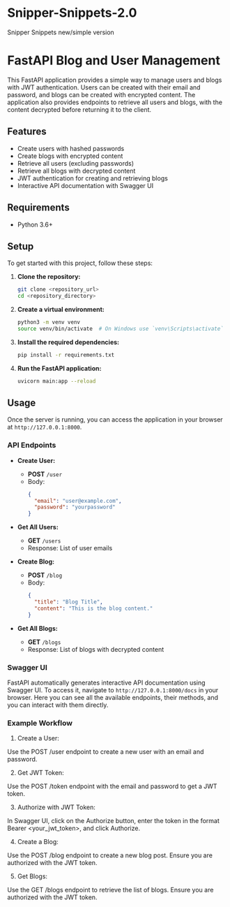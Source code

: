 # Snipper-Snippets-2.0

Snipper Snippets new/simple version

# FastAPI Blog and User Management

This FastAPI application provides a simple way to manage users and blogs with JWT authentication. Users can be created with their email and password, and blogs can be created with encrypted content. The application also provides endpoints to retrieve all users and blogs, with the content decrypted before returning it to the client.

## Features

- Create users with hashed passwords
- Create blogs with encrypted content
- Retrieve all users (excluding passwords)
- Retrieve all blogs with decrypted content
- JWT authentication for creating and retrieving blogs
- Interactive API documentation with Swagger UI

## Requirements

- Python 3.6+

## Setup

To get started with this project, follow these steps:

1. **Clone the repository:**

   ```sh
   git clone <repository_url>
   cd <repository_directory>
   ```

2. **Create a virtual environment:**

   ```sh
   python3 -m venv venv
   source venv/bin/activate  # On Windows use `venv\Scripts\activate`
   ```

3. **Install the required dependencies:**

   ```sh
   pip install -r requirements.txt
   ```

4. **Run the FastAPI application:**

   ```sh
   uvicorn main:app --reload
   ```

## Usage

Once the server is running, you can access the application in your browser at `http://127.0.0.1:8000`.

### API Endpoints

- **Create User:**

  - **POST** `/user`
  - Body:
    ```json
    {
      "email": "user@example.com",
      "password": "yourpassword"
    }
    ```

- **Get All Users:**

  - **GET** `/users`
  - Response: List of user emails

- **Create Blog:**

  - **POST** `/blog`
  - Body:
    ```json
    {
      "title": "Blog Title",
      "content": "This is the blog content."
    }
    ```

- **Get All Blogs:**

  - **GET** `/blogs`
  - Response: List of blogs with decrypted content

### Swagger UI

FastAPI automatically generates interactive API documentation using Swagger UI. To access it, navigate to `http://127.0.0.1:8000/docs` in your browser. Here you can see all the available endpoints, their methods, and you can interact with them directly.

### Example Workflow

1. Create a User:

Use the POST /user endpoint to create a new user with an email and password.

2. Get JWT Token:

Use the POST /token endpoint with the email and password to get a JWT token.

3. Authorize with JWT Token:

In Swagger UI, click on the Authorize button, enter the token in the format Bearer <your_jwt_token>, and click Authorize.

4. Create a Blog:

Use the POST /blog endpoint to create a new blog post. Ensure you are authorized with the JWT token.

5. Get Blogs:

Use the GET /blogs endpoint to retrieve the list of blogs. Ensure you are authorized with the JWT token.

